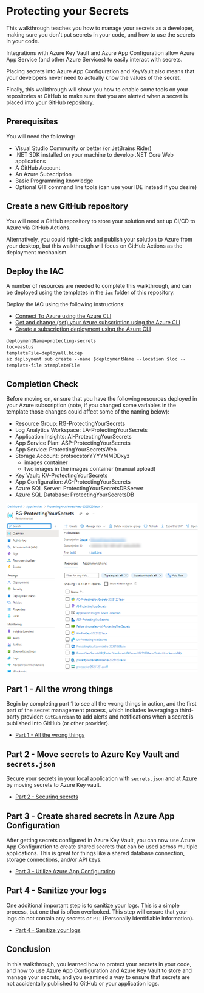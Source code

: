 # Protecting your Secrets

This walkthrough teaches you how to manage your secrets as a developer, making sure you don't put secrets in your code, and how to use the secrets in your code.

Integrations with Azure Key Vault and Azure App Configuration allow Azure App Service (and other Azure Services) to easily interact with secrets.

Placing secrets into Azure App Configuration and KeyVault also means that your developers never need to actually know the values of the secret.

Finally, this walkthrough will show you how to enable some tools on your repositories at GitHub to make sure that you are alerted when a secret is placed into your GitHub repository.

## Prerequisites

You will need the following:

- Visual Studio Community or better (or JetBrains Rider)
- .NET SDK installed on your machine to develop .NET Core Web applications
- A GitHub Account
- An Azure Subscription
- Basic Programming knowledge
- Optional GIT command line tools (can use your IDE instead if you desire)

## Create a new GitHub repository

You will need a GitHub repository to store your solution and set up CI/CD to Azure via GitHub Actions.

Alternatively, you could right-click and publish your solution to Azure from your desktop, but this walkthrough will focus on GitHub Actions as the deployment mechanism.

## Deploy the IAC

A number of resources are needed to complete this walkthrough, and can be deployed using the templates in the `iac` folder of this repository.

Deploy the IAC using the following instructions:  

- [Connect To Azure using the Azure CLI](https://learn.microsoft.com/cli/azure/authenticate-azure-cli?WT.mc_id=AZ-MVP-5004334)  
- [Get and change (set) your Azure subscription using the Azure CLI](https://learn.microsoft.com/cli/azure/manage-azure-subscriptions-azure-cli?WT.mc_id=AZ-MVP-5004334)  
- [Create a subscription deployment using the Azure CLI](https://learn.microsoft.com/azure/azure-resource-manager/bicep/deploy-to-subscription?WT.mc_id=AZ-MVP-5004334)  

```cli
deploymentName=protecting-secrets
loc=eastus
templateFile=deployall.bicep
az deployment sub create --name $deploymentName --location $loc --template-file $templateFile
```

## Completion Check

Before moving on, ensure that you have the following resources deployed in your Azure subscription (note, if you changed some variables in the template those changes could affect some of the naming below):  

- Resource Group: RG-ProtectingYourSecrets
- Log Analytics Workspace: LA-ProtectingYourSecrets
- Application Insights: AI-ProtectingYourSecrets
- App Service Plan: ASP-ProtectingYourSecrets
- App Service: ProtectingYourSecretsWeb
- Storage Account: protsecstorYYYYMMDDxyz
    - images container
    - two images in the images container (manual upload)
- Key Vault: KV-ProtectingYourSecrets
- App Configuration: AC-ProtectingYourSecrets
- Azure SQL Server: ProtectingYourSecretsDBServer
- Azure SQL Database: ProtectingYourSecretsDB

![Resources](images/Part0-Prerequisites/image0001-resources.png)  

## Part 1 - All the wrong things  

Begin by completing part 1 to see all the wrong things in action, and the first part of the secret management process, which includes leveraging  a third-party provider: `GitGuardian` to add alerts and notifications when a secret is published into GitHub (or other provider).

- [Part 1 - All the wrong things](Part1-AllTheWrongThings.md)  

## Part 2 - Move secrets to Azure Key Vault and `secrets.json`

Secure your secrets in your local application with `secrets.json` and at Azure by moving secrets to Azure Key vault.

- [Part 2 - Securing secrets](Part2-SecuringSecrets.md)

## Part 3 - Create shared secrets in Azure App Configuration

After getting secrets configured in Azure Key Vault, you can now use Azure App Configuration to create shared secrets that can be used across multiple applications.  This is great for things like a shared database connection, storage connections, and/or API keys.

- [Part 3 - Utilize Azure App Configuration](Part3-AzureAppConfiguration.md)

## Part 4 - Sanitize your logs

One additional important step is to sanitize your logs.  This is a simple process, but one that is often overlooked.  This step will ensure that your logs do not contain any secrets or `PII` (Personally Identifiable Information).

- [Part 4 - Sanitize your logs](Part4-SanitizeLogs.md)

## Conclusion

In this walkthrough, you learned how to protect your secrets in your code, and how to use Azure App Configuration and Azure Key Vault to store and manage your secrets, and you examined a way to ensure that secrets are not accidentally published to GitHub or your application logs.
